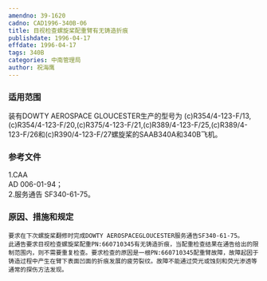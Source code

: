 ```yaml
---
amendno: 39-1620  
cadno: CAD1996-340B-06  
title: 目视检查螺旋桨配重臂有无铸造折痕  
publishdate: 1996-04-17  
effdate: 1996-04-17  
tags: 340B  
categories: 中南管理局  
author: 祝海鹰  
---
```

  
### 适用范围  
装有DOWTY AEROSPACE GLOUCESTER生产的型号为 (c)R354/4-123-F/13,(c)R354/4-123-F/20,(c)R375/4-123-F/21,(c)R389/4-123-F/25,(c)R389/4-123-F/26和(c)R390/4-123-F/27螺旋桨的SAAB340A和340B飞机。  
  
<!--more-->  
### 参考文件  
1.CAA  
AD 006-01-94；  
    2.服务通告 SF340-61-75。  
  
### 原因、措施和规定  
    要求在下次螺旋桨翻修时完成DOWTY AEROSPACEGLOUCESTER服务通告SF340-61-75。  
    此通告要求目视检查螺旋桨配重PN:660710345有无铸造折痕，当配重检查结果在通告给出的限制范围内，则不需要重复检查。要求检查的原因是一根PN:660710345配重臂故障，故障起因于铸造过程中产生在臂下表面凹面的折痕发展的疲劳裂纹。故障不能通过荧光或蚀刻和荧光渗透等通常的探伤方法发现。  

